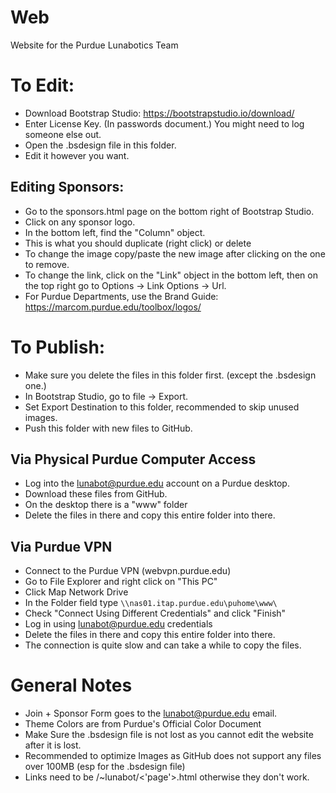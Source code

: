 # Web
Website for the Purdue Lunabotics Team

# To Edit:
- Download Bootstrap Studio: https://bootstrapstudio.io/download/
- Enter License Key. (In passwords document.) You might need to log someone else out.
- Open the .bsdesign file in this folder.
- Edit it however you want.

## Editing Sponsors:
- Go to the sponsors.html page on the bottom right of Bootstrap Studio.
- Click on any sponsor logo.
- In the bottom left, find the "Column" object.
- This is what you should duplicate (right click) or delete
- To change the image copy/paste the new image after clicking on the one to remove.
- To change the link, click on the "Link" object in the bottom left, then on the top right go to Options -> Link Options -> Url.
- For Purdue Departments, use the Brand Guide: https://marcom.purdue.edu/toolbox/logos/

# To Publish:
- Make sure you delete the files in this folder first. (except the .bsdesign one.)
- In Bootstrap Studio, go to file -> Export. 
- Set Export Destination to this folder, recommended to skip unused images.
- Push this folder with new files to GitHub.

## Via Physical Purdue Computer Access
- Log into the lunabot@purdue.edu account on a Purdue desktop.
- Download these files from GitHub.
- On the desktop there is a "www" folder
- Delete the files in there and copy this entire folder into there.

## Via Purdue VPN
- Connect to the Purdue VPN (webvpn.purdue.edu)
- Go to File Explorer and right click on "This PC"
- Click Map Network Drive
- In the Folder field type `\\nas01.itap.purdue.edu\puhome\www\`
- Check "Connect Using Different Credentials" and click "Finish"
- Log in using lunabot@purdue.edu credentials
- Delete the files in there and copy this entire folder into there.
- The connection is quite slow and can take a while to copy the files.


# General Notes
- Join + Sponsor Form goes to the lunabot@purdue.edu email.
- Theme Colors are from Purdue's Official Color Document
- Make Sure the .bsdesign file is not lost as you cannot edit the website after it is lost.
- Recommended to optimize Images as GitHub does not support any files over 100MB (esp for the .bsdesign file)
- Links need to be /~lunabot/<'page'>.html otherwise they don't work.

